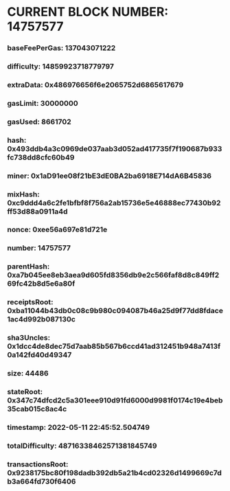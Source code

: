 # CURRENT BLOCK NUMBER: 14757577

### baseFeePerGas: 137043071222
### difficulty: 14859923718779797
### extraData: 0x486976656f6e2065752d6865617679
### gasLimit: 30000000
### gasUsed: 8661702
### hash: 0x493ddb4a3c0969de037aab3d052ad417735f7f190687b933fc738dd8cfc60b49
### miner: 0x1aD91ee08f21bE3dE0BA2ba6918E714dA6B45836
### mixHash: 0xc9ddd4a6c2fe1bfbf8f756a2ab15736e5e46888ec77430b92ff53d88a0911a4d
### nonce: 0xee56a697e81d721e
### number: 14757577
### parentHash: 0xa7b045ee8eb3aea9d605fd8356db9e2c566faf8d8c849ff269fc42b8d5e6a80f
### receiptsRoot: 0xba11044b43db0c08c9b980c094087b46a25d9f77dd8fdace1ac4d992b087130c
### sha3Uncles: 0x1dcc4de8dec75d7aab85b567b6ccd41ad312451b948a7413f0a142fd40d49347
### size: 44486
### stateRoot: 0x347c74dfcd2c5a301eee910d91fd6000d9981f0174c19e4beb35cab015c8ac4c
### timestamp: 2022-05-11 22:45:52.504749
### totalDifficulty: 48716338462571381845749
### transactionsRoot: 0x9238175bc80f198dadb392db5a21b4cd02326d1499669c7db3a664fd730f6406
